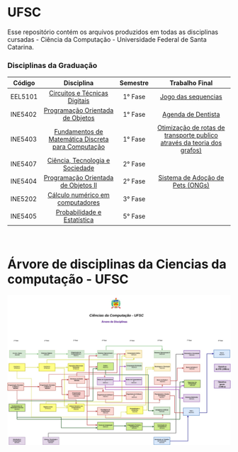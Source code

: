 # UFSC

Esse repositório contém os arquivos produzidos em todas as disciplinas cursadas - Ciência da Computação - Universidade Federal de Santa Catarina.

### Disciplinas da Graduação


| Código  | Disciplina                | Semestre | Trabalho Final |
| ------  | :-----------------------: | :--------: | :-------------: |
| EEL5101 | [Circuitos e Técnicas Digitais](https://github.com/pamelamontteiro/UFSC/tree/main/EEL5105) | 1° Fase| [Jogo das sequencias](https://github.com/pamelamontteiro/UFSC/tree/main/EEL5105/Jogo%20das%20sequencias)|
| INE5402 | [Programação Orientada de Objetos](https://github.com/pamelamontteiro/UFSC/tree/main/INE5402) |   1° Fase | [Agenda de Dentista](https://github.com/pamelamontteiro/Agenda_dentista)
| INE5403 | [	Fundamentos de Matemática Discreta para Computação](https://github.com/pamelamontteiro/UFSC/tree/main/INE5403) | 1° Fase| [Otimização de rotas de transporte publico através da teoria dos grafos)](https://github.com/pamelamontteiro/UFSC/tree/main/INE5403/Trabalho%20Final)
| INE5407 | [Ciência, Tecnologia e Sociedade](https://github.com/pamelamontteiro/UFSC/tree/main/INE5407) |  2° Fase|
| INE5404 | [Programação Orientada de Objetos II](https://github.com/pamelamontteiro/UFSC/tree/main/INE5605) | 2° Fase | [Sistema de Adoção de Pets (ONGs)](https://github.com/pamelamontteiro/sistema-adocao-DSO1)
| INE5202 | [Cálculo numérico em computadores](https://github.com/pamelamontteiro/UFSC/tree/main/INE5202) | 3° Fase |
| INE5405 | [Probabilidade e Estatística](https://github.com/pamelamontteiro/UFSC/tree/main/INE5405) | 5° Fase|

<br>


# Árvore de disciplinas da Ciencias da computação -  UFSC
<img src="Árvore de Disciplinas.jpg">